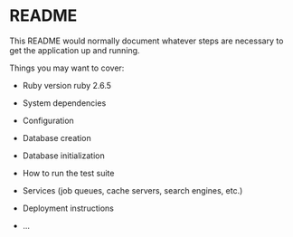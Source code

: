 # README

This README would normally document whatever steps are necessary to get the
application up and running.

Things you may want to cover:

* Ruby version
  ruby 2.6.5
* System dependencies

* Configuration

* Database creation

* Database initialization

* How to run the test suite

* Services (job queues, cache servers, search engines, etc.)

* Deployment instructions

* ...
